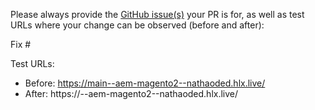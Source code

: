 Please always provide the [GitHub issue(s)](../issues) your PR is for, as well as test URLs where your change can be observed (before and after):

Fix #<gh-issue-id>

Test URLs:
- Before: https://main--aem-magento2--nathaoded.hlx.live/
- After: https://<branch>--aem-magento2--nathaoded.hlx.live/
